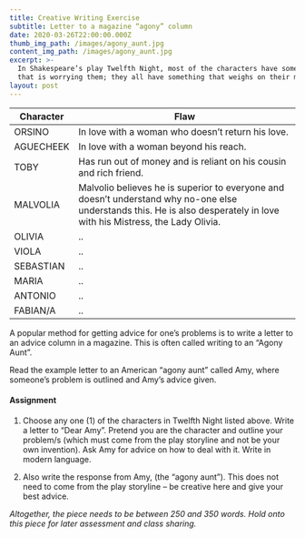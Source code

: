 ```yaml
---
title: Creative Writing Exercise
subtitle: Letter to a magazine “agony” column
date: 2020-03-26T22:00:00.000Z
thumb_img_path: /images/agony_aunt.jpg
content_img_path: /images/agony_aunt.jpg
excerpt: >-
  In Shakespeare’s play Twelfth Night, most of the characters have something
  that is worrying them; they all have something that weighs on their mind.
layout: post
---
```



| Character | Flaw                                                                                                                                                                     |
| --------- | ------------------------------------------------------------------------------------------------------------------------------------------------------------------------ |
| ORSINO    | In love with a woman who doesn’t return his love.                                                                                                                        |
| AGUECHEEK | In love with a woman beyond his reach.                                                                                                                                   |
| TOBY      | Has run out of money and is reliant on his cousin and	rich friend.                                                                                                       |
| MALVOLIA  | Malvolio believes he is superior to everyone and doesn’t understand why no-one else understands this. He is also desperately in love with his Mistress, the Lady Olivia. |
| OLIVIA    | ..                                                                                                                                                                       |
| VIOLA     | ..                                                                                                                                                                       |
| SEBASTIAN | ..                                                                                                                                                                       |
| MARIA     | ..                                                                                                                                                                       |
| ANTONIO   | ..                                                                                                                                                                       |
| FABIAN/A  | ..                                                                                                                                                                       |

A popular method for getting advice for one’s problems is to write a letter to an advice column in a magazine. This is often called writing to an “Agony Aunt”.

Read the example letter to an American “agony aunt” called Amy, where someone’s problem is outlined and Amy’s advice given.

#### Assignment

1. Choose any one (1) of the characters in Twelfth Night listed above. Write a letter to “Dear Amy”. Pretend you are the character and outline your problem/s (which must come from the play storyline and not be your own invention). Ask Amy for advice on how to deal with it. Write in modern language.

2. Also write the response from Amy, (the “agony aunt”). This does not need to come from the play storyline – be creative here and give your best advice. 

*Altogether, the piece needs to be between 250 and 350 words. 
Hold onto this piece for later assessment and class sharing.*

